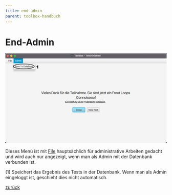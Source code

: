```yaml
---
title: end-admin
parent: toolbox-handbuch
---
```

# End-Admin

![End-Admin](resources/ToolBoxEndAdmin.png)

Dieses Menü ist mit [File](end-file.md) hauptsächlich für administrative Arbeiten gedacht und wird auch nur angezeigt, wenn man als Admin mit der Datenbank verbunden ist.

(1) Speichert das Ergebnis des Tests in der Datenbank. Wenn man als Admin eingeloggt ist, geschieht dies nicht automatisch.

[zurück](toolbox.md)